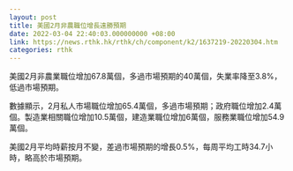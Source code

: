 ```yaml
---
layout: post
title: 美國2月非農職位增長遠勝預期
date: 2022-03-04 22:40:03.000000000 +08:00
link: https://news.rthk.hk/rthk/ch/component/k2/1637219-20220304.htm
categories: rthk
---
```


美國2月非農業職位增加67.8萬個，多過市場預期的40萬個，失業率降至3.8%，低過市場預期。

數據顯示，2月私人市場職位增加65.4萬個，多過市場預期；政府職位增加2.4萬個。製造業相關職位增加10.5萬個，建造業職位增加6萬個，服務業職位增加54.9萬個。

美國2月平均時薪按月不變，差過市場預期的增長0.5%，每周平均工時34.7小時，略高於市場預期。
